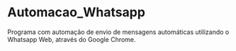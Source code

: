 # Automacao_Whatsapp
Programa com automação de envio de mensagens automáticas utilizando o Whatsapp Web, através do Google Chrome.
